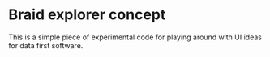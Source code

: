 # Braid explorer concept

This is a simple piece of experimental code for playing around with UI ideas for data first software.
